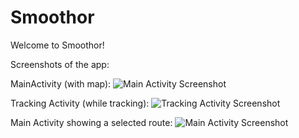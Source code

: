 # Smoothor

Welcome to Smoothor!



Screenshots of the app:

MainActivity (with map):
![Main Activity Screenshot](https://i.ibb.co/dkj2syj/Screenshot-2020-10-07-15-19-29-693-com-reborntales-smoothor.jpg)

Tracking Activity (while tracking):
![Tracking Activity Screenshot](https://i.ibb.co/0K3H614/Screenshot-2020-10-07-15-22-19-234-com-reborntales-smoothor.jpg)

Main Activity showing a selected route:
![Main Activity Screenshot](https://i.ibb.co/XxfG9Ly/Screenshot-2020-10-07-15-26-20-678-com-reborntales-smoothor.jpg)

